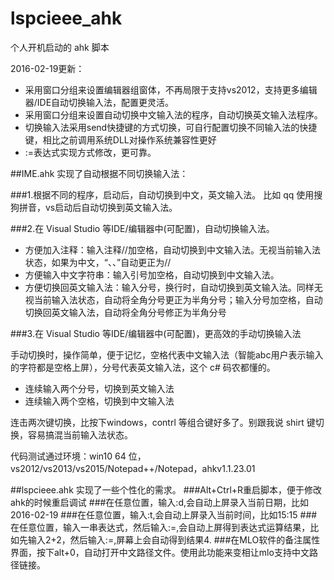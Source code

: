 # lspcieee_ahk
个人开机启动的 ahk 脚本

2016-02-19更新：
- 采用窗口分组来设置编辑器组窗体，不再局限于支持vs2012，支持更多编辑器/IDE自动切换输入法，配置更灵活。
- 采用窗口分组来设置自动切换中文输入法的程序，自动切换英文输入法程序。
- 切换输入法采用send快捷键的方式切换，可自行配置切换不同输入法的快捷键，相比之前调用系统DLL对操作系统兼容性更好
- :=表达式实现方式修改，更可靠。

##IME.ahk
实现了自动根据不同切换输入法：

###1.根据不同的程序，启动后，自动切换到中文，英文输入法。
比如 qq 使用搜狗拼音，vs启动后自动切换到英文输入法。

###2.在 Visual Studio 等IDE/编辑器中(可配置)，自动切换输入法。
- 方便加入注释：输入注释//加空格，自动切换到中文输入法。无视当前输入法状态，如果为中文，“、、”自动更正为//
- 方便输入中文字符串：输入引号加空格，自动切换到中文输入法。
- 方便切换回英文输入法：输入分号，换行时，自动切换到英文输入法。同样无视当前输入法状态，自动将全角分号更正为半角分号；输入分号加空格，自动切换回英文输入法，自动将全角分号修正为半角分号

###3.在 Visual Studio 等IDE/编辑器中(可配置)，更高效的手动切换输入法

手动切换时，操作简单，便于记忆，空格代表中文输入法（智能abc用户表示输入的字符都是空格上屏），分号代表英文输入法，这个 c# 码农都懂的。

- 连续输入两个分号，切换到英文输入法
- 连续输入两个空格，切换到中文输入法

连击两次键切换，比按下windows，contrl 等组合键好多了。别跟我说 shirt 键切换，容易搞混当前输入法状态。

代码测试通过环境：win10 64 位，vs2012/vs2013/vs2015/Notepad++/Notepad，ahkv1.1.23.01




##lspcieee.ahk
实现了一些个性化的需求。
###Alt+Ctrl+R重启脚本，便于修改ahk的时候重启调试
###在任意位置，输入:d,会自动上屏录入当前日期，比如2016-02-19
###在任意位置，输入:t,会自动上屏录入当前时间，比如15:15
###在任意位置，输入一串表达式，然后输入:=,会自动上屏得到表达式运算结果，比如先输入2+2，然后输入:=,屏幕上会自动得到结果4.
###在MLO软件的备注属性界面，按下alt+0，自动打开中文路径文件。使用此功能来变相让mlo支持中文路径链接。



